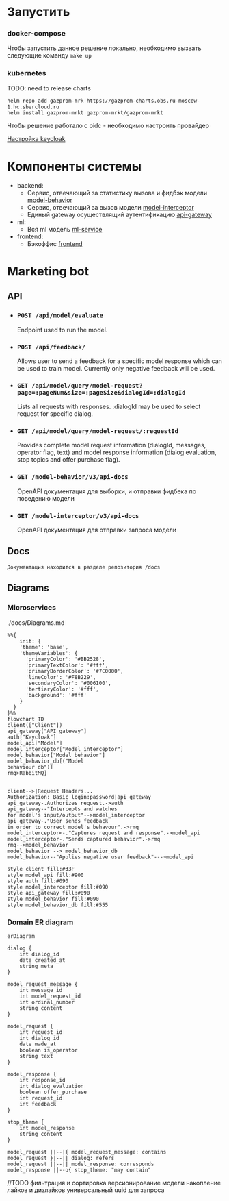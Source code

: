 # Запустить

### docker-compose
Чтобы запустить данное решение локально, необходимо вызвать следующие команду
`make up`


### kubernetes
TODO: need to release charts
```
helm repo add gazprom-mrk https://gazprom-charts.obs.ru-moscow-1.hc.sbercloud.ru
helm install gazprom-mrkt gazprom-mrkt/gazprom-mrkt
```

Чтобы решение работало с oidc - необходимо настроить провайдер

[Настройка keycloak](./docs/Keycloak.md)

# Компоненты системы

- backend:
  - Сервис, отвечающий за статистику вызова и фидбэк модели [model-behavior](backend/model-behavior)
  - Сервис, отвечающий за вызов модели [model-interceptor](backend/model-interceptor)
  - Единый gateway осуществлящий аутентификацию [api-gateway](backend/api-gateway)
- ml:
  - Вся ml модель [ml-service](ml)
- frontend:
  - Бэкоффис [frontend](frontend)

# Marketing bot

## API
* ### `POST /api/model/evaluate`
    Endpoint used to run the model.
* ### `POST /api/feedback/`
    Allows user to send a feedback for a specific model response which can be used to train model. 
    Currently only negative feedback will be used. 
* ### `GET /api/model/query/model-request?page=:pageNum&size=:pageSize&dialogId=:dialogId`
    Lists all requests with responses. :dialogId may be used to select request for specific dialog.
* ### `GET /api/model/query/model-request/:requestId`
    Provides complete model request information (dialogId, messages, operator flag, text) and model response information (dialog evaluation, stop topics and offer purchase flag).
* ### `GET /model-behavior/v3/api-docs`
    OpenAPI документация для выборки, и отправки фидбека по поведению модели
* ### `GET /model-interceptor/v3/api-docs`
    OpenAPI документация для отправки запроса модели
## Docs
    Документация находится в разделе репозитория /docs
## Diagrams


### Microservices
./docs/Diagrams.md

```mermaid
%%{
    init: {
    'theme': 'base',
    'themeVariables': {
      'primaryColor': '#BB2528',
      'primaryTextColor': '#fff',
      'primaryBorderColor': '#7C0000',
      'lineColor': '#F8B229',
      'secondaryColor': '#006100',
      'tertiaryColor': '#fff',
      'background': '#fff'
    }
  }
}%%
flowchart TD
client(["Client"])
api_gateway["API gateway"]
auth["Keycloak"]
model_api["Model"]
model_interceptor["Model interceptor"]
model_behavior["Model behavior"]
model_behavior_db[("Model 
behaviour db")]
rmq>RabbitMQ]


client-->|Request Headers...
Authorization: Basic login:password|api_gateway
api_gateway-.Authorizes request.->auth
api_gateway--"Intercepts and watches 
for model's input/output"-->model_interceptor
api_gateway-."User sends feedback
in order to correct model's behavour".->rmq
model_interceptor<-."Captures request and response".->model_api
model_interceptor-."Sends captured behavior".->rmq
rmq-->model_behavior
model_behavior --> model_behavior_db
model_behavior--"Applies negative user feedback"--->model_api

style client fill:#33F
style model_api fill:#900
style auth fill:#090
style model_interceptor fill:#090
style api_gateway fill:#090
style model_behavior fill:#090
style model_behavior_db fill:#555
```

### Domain ER diagram 

```mermaid
erDiagram

dialog {
    int dialog_id
    date created_at
    string meta
}

model_request_message {
    int message_id
    int model_request_id
    int ordinal_number
    string content
}

model_request {
    int request_id
    int dialog_id
    date made_at
    boolean is_operator
    string text
}

model_response {
    int response_id
    int dialog_evaluation
    boolean offer_purchase
    int request_id
    int feedback
}

stop_theme {
    int model_response
    string content
}

model_request ||--|{ model_request_message: contains
model_request }|--|| dialog: refers
model_request ||--|| model_response: corresponds
model_response ||--o{ stop_theme: "may contain"
```


//TODO 
фильтрация и сортировка
версионирование модели
накопление лайков и дизлайков
универсальный uuid для запроса